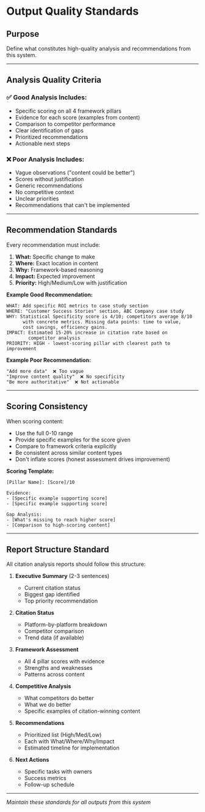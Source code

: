 # Output Quality Standards

## Purpose
Define what constitutes high-quality analysis and recommendations from this system.

---

## Analysis Quality Criteria

### ✅ Good Analysis Includes:
- Specific scoring on all 4 framework pillars
- Evidence for each score (examples from content)
- Comparison to competitor performance
- Clear identification of gaps
- Prioritized recommendations
- Actionable next steps

### ❌ Poor Analysis Includes:
- Vague observations ("content could be better")
- Scores without justification
- Generic recommendations
- No competitive context
- Unclear priorities
- Recommendations that can't be implemented

---

## Recommendation Standards

Every recommendation must include:

1. **What:** Specific change to make
2. **Where:** Exact location in content
3. **Why:** Framework-based reasoning
4. **Impact:** Expected improvement
5. **Priority:** High/Medium/Low with justification

**Example Good Recommendation:**
```
WHAT: Add specific ROI metrics to case study section
WHERE: "Customer Success Stories" section, ABC Company case study
WHY: Statistical Specificity score is 4/10; competitors average 8/10
      with concrete metrics. Missing data points: time to value, 
      cost savings, efficiency gains.
IMPACT: Estimated 15-20% increase in citation rate based on 
        competitor analysis
PRIORITY: HIGH - lowest-scoring pillar with clearest path to improvement
```

**Example Poor Recommendation:**
```
"Add more data"  ❌ Too vague
"Improve content quality"  ❌ No specificity
"Be more authoritative"  ❌ Not actionable
```

---

## Scoring Consistency

When scoring content:
- Use the full 0-10 range
- Provide specific examples for the score given
- Compare to framework criteria explicitly
- Be consistent across similar content types
- Don't inflate scores (honest assessment drives improvement)

**Scoring Template:**
```
[Pillar Name]: [Score]/10

Evidence:
- [Specific example supporting score]
- [Specific example supporting score]

Gap Analysis:
- [What's missing to reach higher score]
- [Comparison to high-scoring content]
```

---

## Report Structure Standard

All citation analysis reports should follow this structure:

1. **Executive Summary** (2-3 sentences)
   - Current citation status
   - Biggest gap identified
   - Top priority recommendation

2. **Citation Status**
   - Platform-by-platform breakdown
   - Competitor comparison
   - Trend data (if available)

3. **Framework Assessment**
   - All 4 pillar scores with evidence
   - Strengths and weaknesses
   - Patterns across content

4. **Competitive Analysis**
   - What competitors do better
   - What we do better
   - Specific examples of citation-winning content

5. **Recommendations**
   - Prioritized list (High/Med/Low)
   - Each with What/Where/Why/Impact
   - Estimated timeline for implementation

6. **Next Actions**
   - Specific tasks with owners
   - Success metrics
   - Follow-up schedule

---

*Maintain these standards for all outputs from this system*